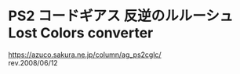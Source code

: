 # PS2 コードギアス 反逆のルルーシュ Lost Colors converter
https://azuco.sakura.ne.jp/column/ag_ps2cglc/  
rev.2008/06/12  
